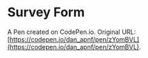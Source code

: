 # Survey Form

A Pen created on CodePen.io. Original URL: [https://codepen.io/dan_apnf/pen/zYomBVL](https://codepen.io/dan_apnf/pen/zYomBVL).


